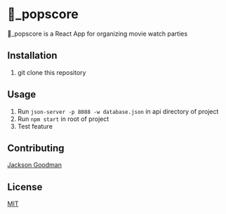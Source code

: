 # 🍿_popscore
🍿_popscore is a React App for organizing movie watch parties

## Installation
1. git clone this repository

## Usage
1. Run `json-server -p 8088 -w database.json`  in api directory of project
2. Run `npm start` in root of project
3. Test feature


## Contributing
[Jackson Goodman](https://github.com/jacksonrgoodman)  

## License
[MIT](https://choosealicense.com/licenses/mit/)

